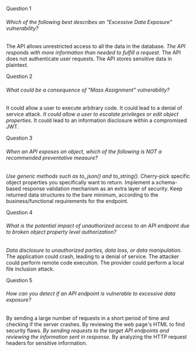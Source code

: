 
Question 1
###### Which of the following best describes an "Excessive Data Exposure" vulnerability?
The API allows unrestricted access to all the data in the database.
*The API responds with more information than needed to fulfill a request*.
The API does not authenticate user requests.
The API stores sensitive data in plaintext.


Question 2
###### What could be a consequence of "Mass Assignment" vulnerability?
It could allow a user to execute arbitrary code.
It could lead to a denial of service attack.
*It could allow a user to escalate privileges or edit object properties.*
It could lead to an information disclosure within a compromised JWT.


Question 3
###### When an API exposes an object, which of the following is NOT a recommended preventative measure?
*Use generic methods such as to_json() and to_string().*
Cherry-pick specific object properties you specifically want to return.
Implement a schema-based response validation mechanism as an extra layer of security.
Keep returned data structures to the bare minimum, according to the business/functional requirements for the endpoint.


Question 4
###### What is the potential impact of unauthorized access to an API endpoint due to broken object property level authorization?
*Data disclosure to unauthorized parties, data loss, or data manipulation.*
The application could crash, leading to a denial of service.
The attacker could perform remote code execution.
The provider could perform a local file inclusion attack.


Question 5
###### How can you detect if an API endpoint is vulnerable to excessive data exposure?
By sending a large number of requests in a short period of time and checking if the server crashes.
By reviewing the web page's HTML to find security flaws.
*By sending requests to the target API endpoints and reviewing the information sent in response.*
By analyzing the HTTP request headers for sensitive information.

